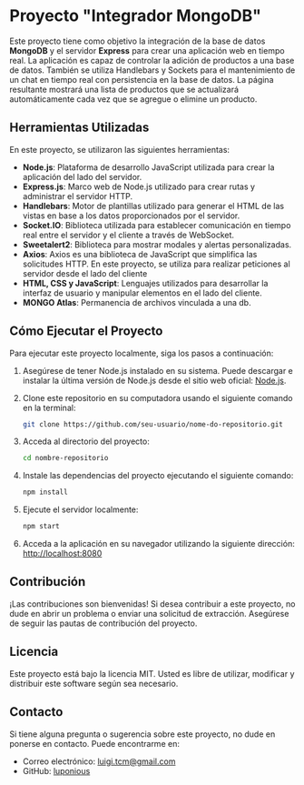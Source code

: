 # Proyecto "Integrador MongoDB"

Este proyecto tiene como objetivo la integración de la base de datos **MongoDB** y el servidor **Express** para crear una aplicación web en tiempo real. La aplicación es capaz de controlar la adición de productos a una base de datos. También se utiliza Handlebars y Sockets para el mantenimiento de un chat en tiempo real con persistencia en la base de datos. La página resultante mostrará una lista de productos que se actualizará automáticamente cada vez que se agregue o elimine un producto.

## Herramientas Utilizadas

En este proyecto, se utilizaron las siguientes herramientas:

- **Node.js**: Plataforma de desarrollo JavaScript utilizada para crear la aplicación del lado del servidor.
- **Express.js**: Marco web de Node.js utilizado para crear rutas y administrar el servidor HTTP.
- **Handlebars**: Motor de plantillas utilizado para generar el HTML de las vistas en base a los datos proporcionados por el servidor.
- **Socket.IO**: Biblioteca utilizada para establecer comunicación en tiempo real entre el servidor y el cliente a través de WebSocket.
- **Sweetalert2**: Biblioteca para mostrar modales y alertas personalizadas.
- **Axios**: Axios es una biblioteca de JavaScript que simplifica las solicitudes HTTP. En este proyecto, se utiliza para realizar peticiones al servidor desde el lado del cliente
- **HTML, CSS y JavaScript**: Lenguajes utilizados para desarrollar la interfaz de usuario y manipular elementos en el lado del cliente.
- **MONGO Atlas**: Permanencia de archivos vinculada a una db.

## Cómo Ejecutar el Proyecto

Para ejecutar este proyecto localmente, siga los pasos a continuación:

1. Asegúrese de tener Node.js instalado en su sistema. Puede descargar e instalar la última versión de Node.js desde el sitio web oficial: [Node.js](https://nodejs.org/).

2. Clone este repositorio en su computadora usando el siguiente comando en la terminal:

   ```bash
   git clone https://github.com/seu-usuario/nome-do-repositorio.git
   ```

3. Acceda al directorio del proyecto:

   ```bash
   cd nombre-repositorio
   ```

4. Instale las dependencias del proyecto ejecutando el siguiente comando:

   ```bash
   npm install
   ```

5. Ejecute el servidor localmente:

   ```bash
   npm start
   ```

6. Acceda a la aplicación en su navegador utilizando la siguiente dirección: [http://localhost:8080](http://localhost:8080)

## Contribución

¡Las contribuciones son bienvenidas!
Si desea contribuir a este proyecto, no dude en abrir un problema o enviar una solicitud de extracción.
Asegúrese de seguir las pautas de contribución del proyecto.

## Licencia

Este proyecto está bajo la licencia MIT. Usted es libre de utilizar, modificar y distribuir este software según sea necesario.

## Contacto

Si tiene alguna pregunta o sugerencia sobre este proyecto, no dude en ponerse en contacto. Puede encontrarme en:

- Correo electrónico: luigi.tcm@gmail.com
- GitHub: [luponious](https://github.com/luponious)